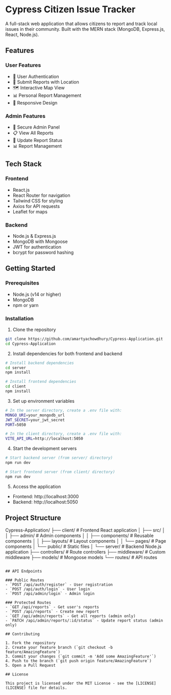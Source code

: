 # Cypress Citizen Issue Tracker

A full-stack web application that allows citizens to report and track local issues in their community. Built with the MERN stack (MongoDB, Express.js, React, Node.js).

## Features

### User Features
- 🔐 User Authentication
- 📝 Submit Reports with Location
- 🗺️ Interactive Map View
- 📊 Personal Report Management
- 📱 Responsive Design

### Admin Features
- 👑 Secure Admin Panel
- 📋 View All Reports
- 🔄 Update Report Status
- 📊 Report Management

## Tech Stack

### Frontend
- React.js
- React Router for navigation
- Tailwind CSS for styling
- Axios for API requests
- Leaflet for maps

### Backend
- Node.js & Express.js
- MongoDB with Mongoose
- JWT for authentication
- bcrypt for password hashing

## Getting Started

### Prerequisites
- Node.js (v14 or higher)
- MongoDB
- npm or yarn

### Installation

1. Clone the repository
```bash
git clone https://github.com/amartyachowdhury/Cypress-Application.git
cd Cypress-Application
```

2. Install dependencies for both frontend and backend
```bash
# Install backend dependencies
cd server
npm install

# Install frontend dependencies
cd client
npm install
```

3. Set up environment variables
```bash
# In the server directory, create a .env file with:
MONGO_URI=your_mongodb_url
JWT_SECRET=your_jwt_secret
PORT=5050

# In the client directory, create a .env file with:
VITE_API_URL=http://localhost:5050
```

4. Start the development servers
```bash
# Start backend server (from server/ directory)
npm run dev

# Start frontend server (from client/ directory)
npm run dev
```

5. Access the application
- Frontend: http://localhost:3000
- Backend: http://localhost:5050

## Project Structure

Cypress-Application/
├── client/                 # Frontend React application
│   ├── src/
│   │   ├── admin/         # Admin components
│   │   ├── components/    # Reusable components
│   │   ├── layouts/       # Layout components
│   │   └── pages/        # Page components
│   └── public/           # Static files
│
└── server/               # Backend Node.js application
    ├── controllers/      # Route controllers
    ├── middleware/       # Custom middleware
    ├── models/          # Mongoose models
    └── routes/          # API routes
```

## API Endpoints

### Public Routes
- `POST /api/auth/register` - User registration
- `POST /api/auth/login` - User login
- `POST /api/admin/login` - Admin login

### Protected Routes
- `GET /api/reports` - Get user's reports
- `POST /api/reports` - Create new report
- `GET /api/admin/reports` - Get all reports (admin only)
- `PATCH /api/admin/reports/:id/status` - Update report status (admin only)

## Contributing

1. Fork the repository
2. Create your feature branch (`git checkout -b feature/AmazingFeature`)
3. Commit your changes (`git commit -m 'Add some AmazingFeature'`)
4. Push to the branch (`git push origin feature/AmazingFeature`)
5. Open a Pull Request

## License

This project is licensed under the MIT License - see the [LICENSE](LICENSE) file for details.

